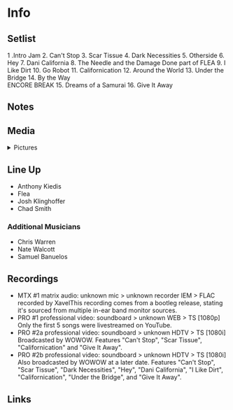 # Info

## Setlist

1 .Intro Jam
2. Can't Stop
3. Scar Tissue
4. Dark Necessities
5. Otherside
6. Hey
7. Dani California
8. The Needle and the Damage Done part of FLEA
9. I Like Dirt
10. Go Robot
11. Californication
12. Around the World
13. Under the Bridge
14. By the Way
<br> ENCORE BREAK
15. Dreams of a Samurai
16. Give It Away

## Notes

## Media 

<details>
  <summary>Pictures</summary>
  <!--<img alt="Setlist" title="Setlist" src="_.jpg" height="200" />-->
</details>

## Line Up

* Anthony Kiedis
* Flea
* Josh Klinghoffer
* Chad Smith

### Additional Musicians

* Chris Warren  
* Nate Walcott  
* Samuel Banuelos

## Recordings

* MTX #1 matrix audio: unknown mic > unknown recorder IEM > FLAC recorded by XavelThis recording comes from a bootleg release, stating it's sourced from multiple in-ear band monitor sources.
* PRO #1 professional video: soundboard > unknown WEB > TS [1080p] Only the first 5 songs were livestreamed on YouTube. 
* PRO #2a professional video: soundboard > unknown HDTV > TS [1080i] Broadcasted by WOWOW. Features "Can't Stop", "Scar Tissue", "Californication" and "Give It Away". 
* PRO #2b professional video: soundboard > unknown HDTV > TS [1080i] Also broadcasted by WOWOW at a later date. Features "Can't Stop", "Scar Tissue", "Dark Necessities", "Hey", "Dani California", "I Like Dirt", "Californication", "Under the Bridge", and "Give It Away".

## Links